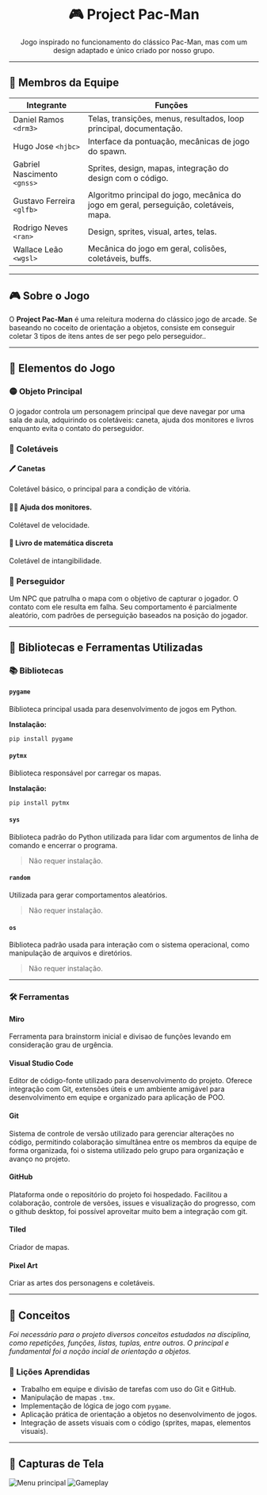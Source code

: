 <h1 align="center">🎮 Project Pac-Man</h1>

<p align="center">Jogo inspirado no funcionamento do clássico Pac-Man, mas com um design adaptado e único criado por nosso grupo. </p>

---

## 👥 Membros da Equipe

<div align="center">
  
| Integrante | Funções |
|-----------|------|
| Daniel Ramos `<drm3>`  | Telas, transições, menus, resultados, loop principal, documentação. |
| Hugo Jose `<hjbc>`   | Interface da pontuação, mecânicas de jogo do spawn. |
| Gabriel Nascimento `<gnss>`   | Sprites, design, mapas, integração do design com o código. |
| Gustavo Ferreira `<glfb>`    | Algoritmo principal do jogo, mecânica do jogo em geral, perseguição, coletáveis, mapa. |
| Rodrigo Neves `<ran>`    | Design, sprites, visual, artes, telas. |
| Wallace Leão `<wgsl>`    | Mecânica do jogo em geral, colisões, coletáveis, buffs. |

</div>

---

## 🎮 Sobre o Jogo

O **Project Pac-Man** é uma releitura moderna do clássico jogo de arcade. Se baseando no coceito de orientação a objetos, consiste em conseguir coletar 3 tipos de itens antes de ser pego pelo perseguidor..

---

## 🔧 Elementos do Jogo

### 🟡 Objeto Principal
O jogador controla um personagem principal que deve navegar por uma sala de aula, adquirindo os coletáveis: caneta, ajuda dos monitores e livros enquanto evita o contato do perseguidor.

### 🍒 Coletáveis

#### 🖊️ Canetas
Coletável básico, o principal para a condição de vitória.

#### 🧑‍🏫 Ajuda dos monitores.
Colétavel de velocidade.

#### 📗 Livro de matemática discreta
Coletável de intangibilidade.

### 👾 Perseguidor
Um NPC que patrulha o mapa com o objetivo de capturar o jogador. O contato com ele resulta em falha. Seu comportamento é parcialmente aleatório, com padrões de perseguição baseados na posição do jogador.

---

## 🧰 Bibliotecas e Ferramentas Utilizadas

### 📚 Bibliotecas

#### `pygame`
Biblioteca principal usada para desenvolvimento de jogos em Python.

**Instalação:**
```bash
pip install pygame
```

#### `pytmx`
Biblioteca responsável por carregar os mapas.

**Instalação:**
```bash
pip install pytmx
```

#### `sys`
Biblioteca padrão do Python utilizada para lidar com argumentos de linha de comando e encerrar o programa.  
> Não requer instalação.

#### `random`
Utilizada para gerar comportamentos aleatórios.  
> Não requer instalação.

#### `os`
Biblioteca padrão usada para interação com o sistema operacional, como manipulação de arquivos e diretórios.  
> Não requer instalação.

---

### 🛠️ Ferramentas

#### Miro
Ferramenta para brainstorm inicial e divisao de funções levando em consideração grau de urgência.

#### Visual Studio Code
Editor de código-fonte utilizado para desenvolvimento do projeto. Oferece integração com Git, extensões úteis e um ambiente amigável para desenvolvimento em equipe e organizado para aplicação de POO.

#### Git
Sistema de controle de versão utilizado para gerenciar alterações no código, permitindo colaboração simultânea entre os membros da equipe de forma organizada, foi o sistema utilizado pelo grupo para organização e avanço no projeto.

#### GitHub
Plataforma onde o repositório do projeto foi hospedado. Facilitou a colaboração, controle de versões, issues e visualização do progresso, com o github desktop, foi possível aproveitar muito bem a integração com git.

#### Tiled
Criador de mapas.

#### Pixel Art
Criar as artes dos personagens e coletáveis.

---

## 🧠 Conceitos

*Foi necessário para o projeto diversos conceitos estudados na disciplina, como repetições, funções, listas, tuplas, entre outros. O principal e fundamental foi a noção incial de orientação a objetos.*

### 📘 Lições Aprendidas

- Trabalho em equipe e divisão de tarefas com uso do Git e GitHub.
- Manipulação de mapas `.tmx`.
- Implementação de lógica de jogo com `pygame`.
- Aplicação prática de orientação a objetos no desenvolvimento de jogos.
- Integração de assets visuais com o código (sprites, mapas, elementos visuais).

---

## 📸 Capturas de Tela

![Menu principal](imagens/menu_principal.png)
![Gameplay](imagens/gameplay.png)
